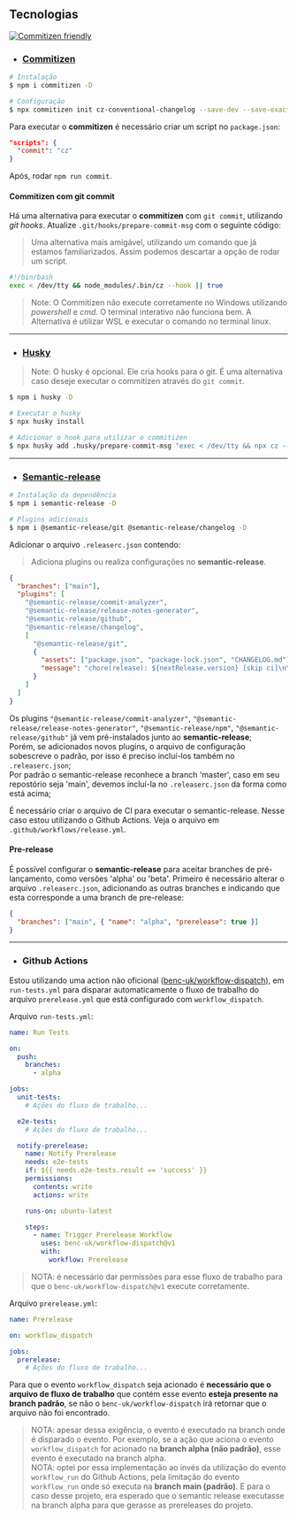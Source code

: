 ## Tecnologias

[![Commitizen friendly](https://img.shields.io/badge/commitizen-friendly-brightgreen.svg)](http://commitizen.github.io/cz-cli/)

- ### [Commitizen](http://commitizen.github.io/cz-cli/)

```sh
# Instalação
$ npm i commitizen -D

# Configuração
$ npx commitizen init cz-conventional-changelog --save-dev --save-exact
```

Para executar o **commitizen** é necessário criar um script no `package.json`:

```json
"scripts": {
  "commit": "cz"
}
```

Após, rodar `npm run commit`.

#### Commitizen com git commit

Há uma alternativa para executar o **commitizen** com `git commit`, utilizando _git hooks_. Atualize `.git/hooks/prepare-commit-msg` com o seguinte código:

> Uma alternativa mais amigável, utilizando um comando que já estamos familiarizados. Assim podemos descartar a opção de rodar um script.

```sh
#!/bin/bash
exec < /dev/tty && node_modules/.bin/cz --hook || true
```

> Note: O Commitizen não execute corretamente no Windows utilizando _powershell_ e _cmd_. O terminal interativo não funciona bem. A Alternativa é utilizar WSL e executar o comando no terminal linux.

---

- ### [Husky](https://typicode.github.io/husky/#/)

> Note: O husky é opcional. Ele cria hooks para o git. É uma alternativa caso deseje executar o commitizen através do `git commit`.

```sh
$ npm i husky -D

# Executar o husky
$ npx husky install

# Adicionar o hook para utilizar o commitizen
$ npx husky add .husky/prepare-commit-msg "exec < /dev/tty && npx cz --hook || true"
```

---

- ### [Semantic-release]()

```sh
# Instalação da dependência
$ npm i semantic-release -D

# Plugins adicionais
$ npm i @semantic-release/git @semantic-release/changelog -D
```

Adicionar o arquivo `.releaserc.json` contendo:

> Adiciona plugins ou realiza configurações no **semantic-release**.

```json
{
  "branches": ["main"],
  "plugins": [
    "@semantic-release/commit-analyzer",
    "@semantic-release/release-notes-generator",
    "@semantic-release/github",
    "@semantic-release/changelog",
    [
      "@semantic-release/git",
      {
        "assets": ["package.json", "package-lock.json", "CHANGELOG.md"],
        "message": "chore(release): ${nextRelease.version} [skip ci]\n\n${nextRelease.notes}"
      }
    ]
  ]
}
```

Os plugins `"@semantic-release/commit-analyzer"`, `"@semantic-release/release-notes-generator"`, `"@semantic-release/npm"`, `"@semantic-release/github"` já vem pré-instalados junto ao **semantic-release**;  
Porém, se adicionados novos plugins, o arquivo de configuração sobescreve o padrão, por isso é preciso incluí-los também no `.releaserc.json`;  
Por padrão o semantic-release reconhece a branch 'master', caso em seu repostório seja 'main', devemos incluí-la no `.releaserc.json` da forma como está acima;

É necessário criar o arquivo de CI para executar o semantic-release. Nesse caso estou utilizando o Github Actions. Veja o arquivo em `.github/workflows/release.yml`.

#### Pre-release

É possível configurar o **semantic-release** para aceitar branches de pré-lançamento, como versões 'alpha' ou 'beta'.
Primeiro é necessário alterar o arquivo `.releaserc.json`, adicionando as outras branches e indicando que esta corresponde a uma branch de pre-release:

```json
{
  "branches": ["main", { "name": "alpha", "prerelease": true }]
}
```

---

- ### Github Actions

Estou utilizando uma action não oficional ([benc-uk/workflow-dispatch](https://github.com/benc-uk/workflow-dispatch)), em `run-tests.yml` para disparar automaticamente o fluxo de trabalho do arquivo `prerelease.yml` que está configurado com `workflow_dispatch`.

Arquivo `run-tests.yml`:

```yml
name: Run Tests

on:
  push:
    branches:
      - alpha

jobs:
  unit-tests:
    # Ações do fluxo de trabalho...

  e2e-tests:
    # Ações do fluxo de trabalho...

  notify-prerelease:
    name: Notify Prerelease
    needs: e2e-tests
    if: ${{ needs.e2e-tests.result == 'success' }}
    permissions:
      contents: write
      actions: write

    runs-on: ubuntu-latest

    steps:
      - name: Trigger Prerelease Workflow
        uses: benc-uk/workflow-dispatch@v1
        with:
          workflow: Prerelease
```

> NOTA: é necessário dar permissões para esse fluxo de trabalho para que o `benc-uk/workflow-dispatch@v1` execute corretamente.

Arquivo `prerelease.yml`:

```yml
name: Prerelease

on: workflow_dispatch

jobs:
  prerelease:
    # Ações do fluxo de trabalho...
```

Para que o evento `workflow_dispatch` seja acionado é **necessário que o arquivo de fluxo de trabalho** que contém esse evento **esteja presente na branch padrão**, se não o `benc-uk/workflow-dispatch` irá retornar que o arquivo não foi encontrado.

> NOTA: apesar dessa exigência, o evento é executado na branch onde é disparado o evento. Por exemplo, se a ação que aciona o evento `workflow_dispatch` for acionado na **branch alpha (não padrão)**, esse evento é executado na branch alpha.  
> NOTA: optei por essa implementação ao invés da utilização do evento `workflow_run` do Github Actions, pela limitação do evento `workflow_run` onde só executa na **branch main (padrão)**. E para o caso desse projeto, era esperado que o semantic release executasse na branch alpha para que gerasse as prereleases do projeto.
